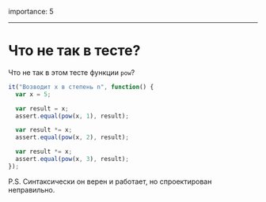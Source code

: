 importance: 5

---

# Что не так в тесте?

Что не так в этом тесте функции `pow`?

```js
it("Возводит x в степень n", function() {
  var x = 5;

  var result = x;
  assert.equal(pow(x, 1), result);

  var result *= x;
  assert.equal(pow(x, 2), result);

  var result *= x;
  assert.equal(pow(x, 3), result);
});
```

P.S. Синтаксически он верен и работает, но спроектирован неправильно.